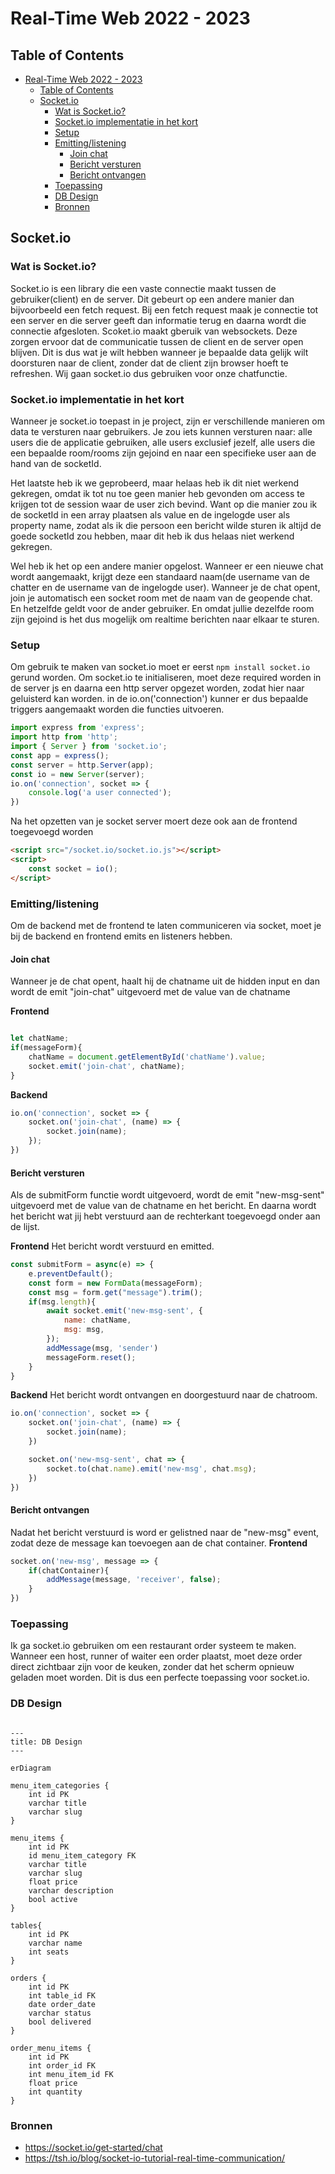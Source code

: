 # Real-Time Web 2022 - 2023

## Table of Contents
- [Real-Time Web 2022 - 2023](#real-time-web-2022---2023)
  - [Table of Contents](#table-of-contents)
  - [Socket.io](#socketio)
    - [Wat is Socket.io?](#wat-is-socketio)
    - [Socket.io implementatie in het kort](#socketio-implementatie-in-het-kort)
    - [Setup](#setup)
    - [Emitting/listening](#emittinglistening)
      - [Join chat](#join-chat)
      - [Bericht versturen](#bericht-versturen)
      - [Bericht ontvangen](#bericht-ontvangen)
    - [Toepassing](#toepassing)
    - [DB Design](#db-design)
    - [Bronnen](#bronnen)

## Socket.io

### Wat is Socket.io?
Socket.io is een library die een vaste connectie maakt tussen de gebruiker(client) en de server. Dit gebeurt op een andere manier dan bijvoorbeeld een fetch request. Bij een fetch request maak je connectie tot een server en die server geeft dan informatie terug en daarna wordt die connectie afgesloten. Scoket.io maakt gberuik van websockets. Deze zorgen ervoor dat de communicatie tussen de client en de server open blijven. Dit is dus wat je wilt hebben wanneer je bepaalde data gelijk wilt doorsturen naar de client, zonder dat de client zijn browser hoeft te refreshen. Wij gaan socket.io dus gebruiken voor onze chatfunctie.

### Socket.io implementatie in het kort
Wanneer je socket.io toepast in je project, zijn er verschillende manieren om data te versturen naar gebruikers. Je zou iets kunnen versturen naar: alle users die de applicatie gebruiken, alle users exclusief jezelf, alle users die een bepaalde room/rooms zijn gejoind en naar een specifieke user aan de hand van de socketId.

Het laatste heb ik we geprobeerd, maar helaas heb ik dit niet werkend gekregen, omdat ik tot nu toe geen manier heb gevonden om access te krijgen tot de session waar de user zich bevind. Want op die manier zou ik de socketId in een array plaatsen als value en de ingelogde user als property name, zodat als ik die persoon een bericht wilde sturen ik altijd de goede socketId zou hebben, maar dit heb ik dus helaas niet werkend gekregen.

Wel heb ik het op een andere manier opgelost. Wanneer er een nieuwe chat wordt aangemaakt, krijgt deze een standaard naam(de username van de chatter en de username van de ingelogde user). Wanneer je de chat opent, join je automatisch een socket room met de naam van de geopende chat. En hetzelfde geldt voor de ander gebruiker. En omdat jullie dezelfde room zijn gejoind is het dus mogelijk om realtime berichten naar elkaar te sturen.

### Setup
Om gebruik te maken van socket.io moet er eerst ```npm install socket.io``` gerund worden.
Om socket.io te initialiseren, moet deze required worden in de server js en daarna een http server opgezet worden, zodat hier naar geluisterd kan worden. in de io.on('connection') kunner er dus bepaalde triggers aangemaakt worden die functies uitvoeren.

```js
import express from 'express';
import http from 'http';
import { Server } from 'socket.io';
const app = express();
const server = http.Server(app);
const io = new Server(server);
io.on('connection', socket => {
    console.log('a user connected');
})

```
Na het opzetten van je socket server moert deze ook aan de frontend toegevoegd worden

```html
<script src="/socket.io/socket.io.js"></script>
<script>
    const socket = io();
</script>
```

### Emitting/listening
Om de backend met de frontend te laten communiceren via socket, moet je bij de backend en frontend emits en listeners hebben.

#### Join chat
Wanneer je de chat opent, haalt hij de chatname uit de hidden input en dan wordt de emit "join-chat" uitgevoerd met de value van de chatname

**Frontend**
```js

let chatName;
if(messageForm){
    chatName = document.getElementById('chatName').value;
    socket.emit('join-chat', chatName);
}
```

**Backend**
```js
io.on('connection', socket => {
    socket.on('join-chat', (name) => {
        socket.join(name);
    });
})
```

#### Bericht versturen
Als de submitForm functie wordt uitgevoerd, wordt de emit "new-msg-sent" uitgevoerd met de value van de chatname en het bericht. En daarna wordt het bericht wat jij hebt verstuurd aan de rechterkant toegevoegd onder aan de lijst.

**Frontend**
Het bericht wordt verstuurd en emitted.
```js
const submitForm = async(e) => {
    e.preventDefault();
    const form = new FormData(messageForm);
    const msg = form.get("message").trim();
    if(msg.length){
        await socket.emit('new-msg-sent', {
            name: chatName,
            msg: msg,
        });
        addMessage(msg, 'sender')
        messageForm.reset();
    }
}
```

**Backend**
Het bericht wordt ontvangen en doorgestuurd naar de chatroom.
```js
io.on('connection', socket => {
    socket.on('join-chat', (name) => {
        socket.join(name);
    })

    socket.on('new-msg-sent', chat => {
        socket.to(chat.name).emit('new-msg', chat.msg);
    })
})

```

#### Bericht ontvangen
Nadat het bericht verstuurd is word er gelistned naar de "new-msg" event, zodat deze de message kan toevoegen aan de chat container.
**Frontend**
```js
socket.on('new-msg', message => {
    if(chatContainer){
        addMessage(message, 'receiver', false);
    }
})
```

### Toepassing
Ik ga socket.io gebruiken om een restaurant order systeem te maken. Wanneer een host, runner of waiter een order plaatst, moet deze order direct zichtbaar zijn voor de keuken, zonder dat het scherm opnieuw geladen moet worden. Dit is dus een perfecte toepassing voor socket.io.


### DB Design
```mermaid

---
title: DB Design
---

erDiagram

menu_item_categories {
    int id PK
    varchar title
    varchar slug
}

menu_items {
    int id PK
    id menu_item_category FK
    varchar title
    varchar slug
    float price
    varchar description
    bool active
}

tables{
    int id PK
    varchar name
    int seats
}

orders {
    int id PK
    int table_id FK
    date order_date
    varchar status
    bool delivered
}

order_menu_items {
    int id PK
    int order_id FK
    int menu_item_id FK
    float price
    int quantity
}

```

### Bronnen
- https://socket.io/get-started/chat
- https://tsh.io/blog/socket-io-tutorial-real-time-communication/
